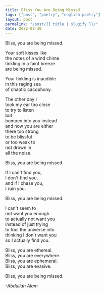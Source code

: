 ```yaml
---
title: Bliss You Are Being Missed
tags: ["post", "poetry", "english poetry"]
layout: post
permalink: "/post/{{ title | slugify }}/"
date: 2022-08-30
---
```


Bliss, you are being missed.

Your soft kisses like\
the notes of a wind chime\
tinkling in a faint breeze\
are being missed.

Your tinkling is inaudible\
in this raging sea\
of chaotic cacophony.

The other day I\
took my ear too close\
to try to listen\
but\
bumped into you instead\
and now you are either\
there too strong\
to be blissful\
or too weak to\
not drown in\
all the noise.

Bliss, you are being missed.

If I can't find you,\
I don't find you,\
and if I chase you,\
I ruin you.

Bliss, you are being missed.

I can't seem to\
not want you enough\
to actually not want you\
instead of just trying\
to fool the universe into\
thinking I don't want you\
so I actually find you.

Bliss, you are ethereal.\
Bliss, you are everywhere.\
Bliss, you are ephemeral.\
Bliss, you are evasive.

Bliss, you are being missed.

*-Abdullah Alam*